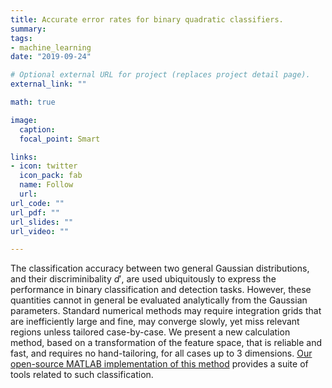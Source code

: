 ```yaml
---
title: Accurate error rates for binary quadratic classifiers. 
summary:
tags:
- machine_learning 
date: "2019-09-24"

# Optional external URL for project (replaces project detail page).
external_link: ""

math: true

image:
  caption:
  focal_point: Smart

links:
- icon: twitter
  icon_pack: fab
  name: Follow
  url: 
url_code: ""
url_pdf: ""
url_slides: ""
url_video: ""

---
```


The classification accuracy between two general Gaussian distributions, and their discriminibality $d'$, are used ubiquitously to express the performance in binary classification and detection tasks. However, these quantities cannot in general be evaluated analytically from the Gaussian parameters. Standard numerical methods may require integration grids that are inefficiently large and fine, may converge slowly, yet miss relevant regions unless tailored case-by-case. We present a new calculation method, based on a transformation of the feature space, that is reliable and fast, and requires no hand-tailoring, for all cases up to 3 dimensions. [Our open-source MATLAB implementation of this method](https://github.com/abhranildas/classify) provides a suite of tools related to such classification.
